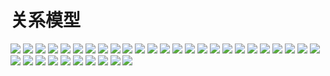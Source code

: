 # 关系模型

![](slides/1.png)
![](slides/2.png)
![](slides/3.png)
![](slides/4.png)
![](slides/5.png)
![](slides/6.png)
![](slides/7.png)
![](slides/8.png)
![](slides/9.png)
![](slides/10.png)
![](slides/11.png)
![](slides/12.png)
![](slides/13.png)
![](slides/14.png)
![](slides/15.png)
![](slides/16.png)
![](slides/17.png)
![](slides/18.png)
![](slides/19.png)
![](slides/20.png)
![](slides/21.png)
![](slides/22.png)
![](slides/23.png)
![](slides/24.png)
![](slides/25.png)
![](slides/26.png)
![](slides/27.png)
![](slides/28.png)
![](slides/29.png)
![](slides/30.png)
![](slides/31.png)
![](slides/32.png)
![](slides/33.png)
![](slides/34.png)
![](slides/35.png)
